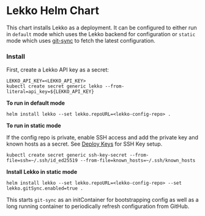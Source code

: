 # Lekko Helm Chart
This chart installs Lekko as a deployment. It can be configured to either run in `default` mode which uses the Lekko backend for configuration or `static` mode which uses [git-sync](https://github.com/kubernetes/git-sync) to fetch the latest configuration.

### Install

First, create a Lekko API key as a secret:

```
LEKKO_API_KEY=<LEKKO_API_KEY>
kubectl create secret generic lekko --from-literal=api_key=${LEKKO_API_KEY}
```

**To run in default mode**
```
helm install lekko --set lekko.repoURL=<lekko-config-repo> .
```

**To run in static mode**

If the config repo is private, enable SSH access and add the private key and known hosts as a secret. See [Deploy Keys](https://docs.github.com/en/authentication/connecting-to-github-with-ssh/managing-deploy-keys#deploy-keys) for SSH Key setup.
```
kubectl create secret generic ssh-key-secret --from-file=ssh=~/.ssh/id_ed25519 --from-file=known_hosts=~/.ssh/known_hosts
```

**Install Lekko in static mode**
```
helm install lekko --set lekko.repoURL=<lekko-config-repo> --set lekko.gitSync.enabled=true .
```

This starts `git-sync` as an initContainer for bootstrapping config as well as a long running container to periodically refresh configuration from GitHub.
